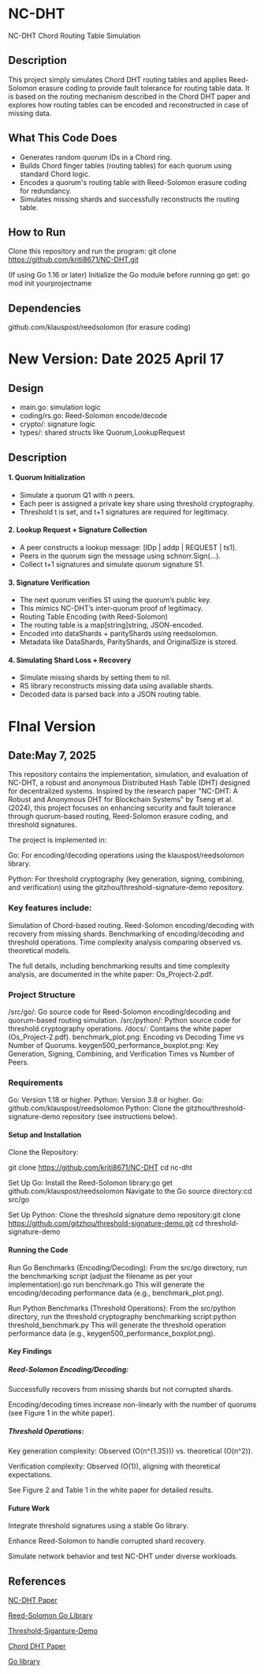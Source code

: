 # NC-DHT
NC-DHT Chord Routing Table Simulation

## Description
This project simply simulates Chord DHT routing tables and applies Reed-Solomon erasure coding to provide fault tolerance for routing table data. 
It is based on the routing mechanism described in the Chord DHT paper and explores how routing tables can be encoded and reconstructed in case of missing data.

## What This Code Does
* Generates random quorum IDs in a Chord ring.
* Builds Chord finger tables (routing tables) for each quorum using standard Chord logic.
* Encodes a quorum's routing table with Reed-Solomon erasure coding for redundancy.
* Simulates missing shards and successfully reconstructs the routing table.

## How to Run

Clone this repository and run the program:
git clone https://github.com/kriti8671/NC-DHT.git

(If using Go 1.16 or later) Initialize the Go module before running go get:
go mod init yourprojectname

## Dependencies
github.com/klauspost/reedsolomon (for erasure coding)

# New Version: Date 2025 April 17
## Design

- main.go: simulation logic
- coding/rs.go: Reed-Solomon encode/decode 
- crypto/: signature logic
- types/: shared structs like Quorum,LookupRequest

## Description
#### 1. Quorum Initialization 
- Simulate a quorum Q1 with n peers.
- Each peer is assigned a private key share using threshold cryptography.
- Threshold t is set, and t+1 signatures are required for legitimacy.

#### 2. Lookup Request + Signature Collection
- A peer constructs a lookup message: [IDp | addp | REQUEST | ts1].
- Peers in the quorum sign the message using schnorr.Sign(...).
- Collect t+1 signatures and simulate quorum signature S1.

#### 3. Signature Verification
- The next quorum verifies S1 using the quorum’s public key.
- This mimics NC-DHT’s inter-quorum proof of legitimacy.
- Routing Table Encoding (with Reed-Solomon)
- The routing table is a map[string]string, JSON-encoded.
- Encoded into dataShards + parityShards using reedsolomon.
- Metadata like DataShards, ParityShards, and OriginalSize is stored.

#### 4. Simulating Shard Loss + Recovery 
- Simulate missing shards by setting them to nil.
- RS library reconstructs missing data using available shards.
- Decoded data is parsed back into a JSON routing table.

# FInal Version
## Date:May 7, 2025

This repository contains the implementation, simulation, and evaluation of NC-DHT, a robust and anonymous Distributed Hash Table (DHT) designed for decentralized systems. Inspired by the research paper "NC-DHT: A Robust and Anonymous DHT for Blockchain Systems" by Tseng et al. (2024), this project focuses on enhancing security and fault tolerance through quorum-based routing, Reed-Solomon erasure coding, and threshold signatures.

The project is implemented in:

Go: For encoding/decoding operations using the klauspost/reedsolomon library.

Python: For threshold cryptography (key generation, signing, combining, and verification) using the gitzhou/threshold-signature-demo repository.

### Key features include:

Simulation of Chord-based routing.
Reed-Solomon encoding/decoding with recovery from missing shards.
Benchmarking of encoding/decoding and threshold operations.
Time complexity analysis comparing observed vs. theoretical models.

The full details, including benchmarking results and time complexity analysis, are documented in the white paper: Os_Project-2.pdf.

### Project Structure

/src/go/: Go source code for Reed-Solomon encoding/decoding and quorum-based routing simulation.
/src/python/: Python source code for threshold cryptography operations.
/docs/: Contains the white paper (Os_Project-2.pdf).
benchmark_plot.png: Encoding vs Decoding Time vs Number of Quorums.
keygen500_performance_boxplot.png: Key Generation, Signing, Combining, and Verification Times vs Number of Peers.

### Requirements

Go: Version 1.18 or higher.
Python: Version 3.8 or higher.
Go: github.com/klauspost/reedsolomon
Python: Clone the gitzhou/threshold-signature-demo repository (see instructions below).

#### Setup and Installation
Clone the Repository:

git clone https://github.com/kriti8671/NC-DHT
cd nc-dht

Set Up Go:
Install the Reed-Solomon library:go get github.com/klauspost/reedsolomon
Navigate to the Go source directory:cd src/go

Set Up Python:
Clone the threshold signature demo repository:git clone https://github.com/gitzhou/threshold-signature-demo.git
cd threshold-signature-demo

#### Running the Code
Run Go Benchmarks (Encoding/Decoding):
From the src/go directory, run the benchmarking script (adjust the filename as per your implementation):go run benchmark.go
This will generate the encoding/decoding performance data (e.g., benchmark_plot.png).

Run Python Benchmarks (Threshold Operations):
From the src/python directory, run the threshold cryptography benchmarking script:python threshold_benchmark.py
This will generate the threshold operation performance data (e.g., keygen500_performance_boxplot.png).


#### Key Findings

##### Reed-Solomon Encoding/Decoding:

Successfully recovers from missing shards but not corrupted shards.

Encoding/decoding times increase non-linearly with the number of quorums (see Figure 1 in the white paper).

##### Threshold Operations:
Key generation complexity: Observed (O(n^{1.35})) vs. theoretical (O(n^2)).

Verification complexity: Observed (O(1)), aligning with theoretical expectations.

See Figure 2 and Table 1 in the white paper for detailed results.

#### Future Work

Integrate threshold signatures using a stable Go library.

Enhance Reed-Solomon to handle corrupted shard recovery.

Simulate network behavior and test NC-DHT under diverse workloads.


## References
[NC-DHT Paper]( https://ieeexplore.ieee.org/document/10844445)

[Reed-Solomon Go Library](https://github.com/klauspost/reedsolomon)

[Threshold-Siganture-Demo](https://github.com/gitzhou/threshold-signature-demo)

[Chord DHT Paper]( https://pdos.csail.mit.edu/papers/chord:sigcomm01/chord_sigcomm.pdf)

[Go library](https://pkg.go.dev/go.dedis.ch/kyber/v4)
